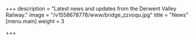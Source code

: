 +++
description = "Latest news and updates from the Derwent Valley Railway."
image = "/v1558678778/www/bridge_zzvoqu.jpg"
title = "News"
[menu.main]
weight = 3

+++
